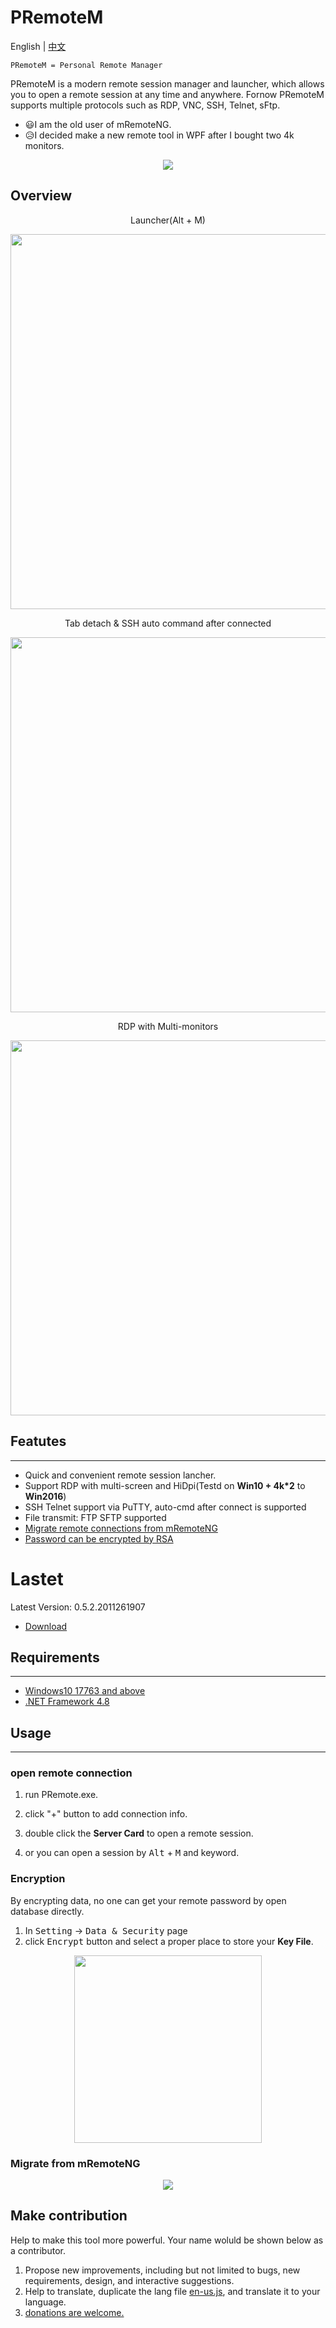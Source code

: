 # PRemoteM
English | [中文](https://github.com/VShawn/PRemoteM/blob/Doc/ReadMe_zh-cn/readme.md)



```
PRemoteM = Personal Remote Manager
```

PRemoteM is a modern remote session manager and launcher, which allows you to open a remote session at any time and anywhere. Fornow PRemoteM supports multiple protocols such as RDP, VNC, SSH, Telnet, sFtp.

- :smiley:I am the old user of mRemoteNG.
- :disappointed_relieved:I decided make a new remote tool in WPF after I bought two 4k monitors.
  
<p align="center">
    <img src="https://github.com/VShawn/PRemoteM/raw/Doc/DocPic/maindemo.png"/>
</p>

## Overview


<p align="center">
    Launcher(Alt + M)
</p>
<p align="center">
    <img src="https://github.com/VShawn/PRemoteM/raw/Doc/DocPic/quickstart.gif" width="600"/>
</p>

<p align="center">
    Tab detach & SSH auto command after connected
</p>
<p align="center">
    <img src="https://github.com/VShawn/PRemoteM/raw/Doc/DocPic/tab.gif" width="600"/>
</p>

<p align="center">
    RDP with Multi-monitors
</p>
<p align="center">
    <img src="https://github.com/VShawn/PRemoteM/raw/Doc/DocPic/multi-screen.jpg" width="600"/>
</p>


## Featutes

----

- Quick and convenient remote session lancher.
- Support RDP with multi-screen and HiDpi(Testd on **Win10 + 4k*2** to **Win2016**)
- SSH Telnet support via PuTTY, auto-cmd after connect is supported
- File transmit: FTP SFTP supported
- [Migrate remote connections from mRemoteNG](https://github.com/VShawn/PRemoteM#Migrate-from-mRemoteNG)
- [Password can be encrypted by RSA](https://github.com/VShawn/PRemoteM#Encryption)

# Lastet
Latest Version: 0.5.2.2011261907

- [Download](https://github.com/VShawn/PRemoteM/releases)

## Requirements

----

- [Windows10 17763 and above](https://support.lenovo.com/us/en/solutions/ht502786)
- [.NET Framework 4.8](https://dotnet.microsoft.com/download/dotnet-framework/net48)

## Usage

----

### open remote connection

1. run PRemote.exe.

2. click "+" button to add connection info.

3. double click the **Server Card** to open a remote session.

4. or you can open a session by <kbd>Alt</kbd> + <kbd>M</kbd> and keyword.

### Encryption

By encrypting data, no one can get your remote password by open database directly.

1. In <kbd>Setting</kbd> -> <kbd>Data & Security</kbd> page
2. click <kbd>Encrypt</kbd> button and select a proper place to store your **Key File**.

<p align="center">
    <img src="https://github.com/VShawn/PRemoteM/raw/Doc/DocPic/Encryption.jpg" width="300"/>
</p>

### Migrate from mRemoteNG

<p align="center">
    <img src="https://github.com/VShawn/PRemoteM/raw/Doc/DocPic/Migrate.jpg"/>
</p>

## Make contribution
Help to make this tool more powerful.
Your name woluld be shown below as a contributor.

1. Propose new improvements, including but not limited to bugs, new requirements, design, and interactive suggestions.
2. Help to translate, duplicate the lang file [en-us.js](https://github.com/VShawn/PRemoteM/blob/dev/PRM.Core/Languages/en-us.json), and translate it to your language.
3. [donations are welcome.](https://www.paypal.me/ShawnVeck)
